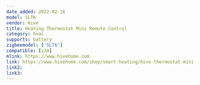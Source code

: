 ```yaml
---
date_added: 2022-02-16
model: SLT6
vendor: Hive
title: Heating Thermostat Mini Remote Control
category: hvac
supports: battery
zigbeemodel: ['SLT6']
compatible: [z2m]
mlink: https://www.hivehome.com
link: https://www.hivehome.com/shop/smart-heating/hive-thermostat-mini
link2: 
link3: 
---
```


